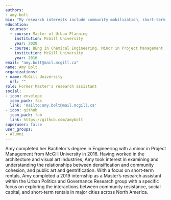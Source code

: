 ```yaml
---
authors:
- amy-bolt
bio: "My research interests include community mobilization, short-term rentals and the housing market, and public space re-design and gentrification"
education:
  courses:
  - course: Master of Urban Planning
    institution: McGill University
    year: 2020
  - course: BEng in Chemical Engineering, Minor in Project Management
    institution: McGill University
    year: 2016
email: "amy.bolt@mail.mcgill.ca"
name: Amy Bolt
organizations:
- name: McGill University
  url: ""
role: Former Master's research assistant
social:
- icon: envelope
  icon_pack: fas
  link: 'mailto:amy.bolt@mail.mcgill.ca'
- icon: github
  icon_pack: fab
  link: https://github.com/amybolt
superuser: false
user_groups:
- Alumni
---
```


Amy completed her Bachelor's degree in Engineering with a minor in Project Management from McGill University in 2016. Having worked in the architecture and visual art industries, Amy took interest in examining and understanding the relationships between densification and community cohesion, and public art and gentrification. With a focus on short-term rentals, Amy completed a 2019 internship as a Master’s research assistant within the Urban Politics and Governance Research group with a specific focus on exploring the interactions between community resistance, social capital, and short-term rentals in major cities across North America.
